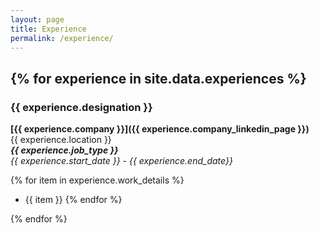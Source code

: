 ```yaml
---
layout: page
title: Experience
permalink: /experience/
---
```


{% for experience in site.data.experiences %}
---
### {{ experience.designation }} 
**[{{ experience.company }}]({{ experience.company_linkedin_page }})**  
{{ experience.location }}  
**_{{ experience.job_type }}_**  
*{{ experience.start_date }}* - *{{ experience.end_date}}*  

{% for item in experience.work_details %}
 - {{ item }}
{% endfor %}

{% endfor %}